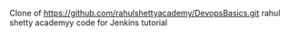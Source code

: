 Clone of https://github.com/rahulshettyacademy/DevopsBasics.git rahul shetty academyy code for Jenkins tutorial
